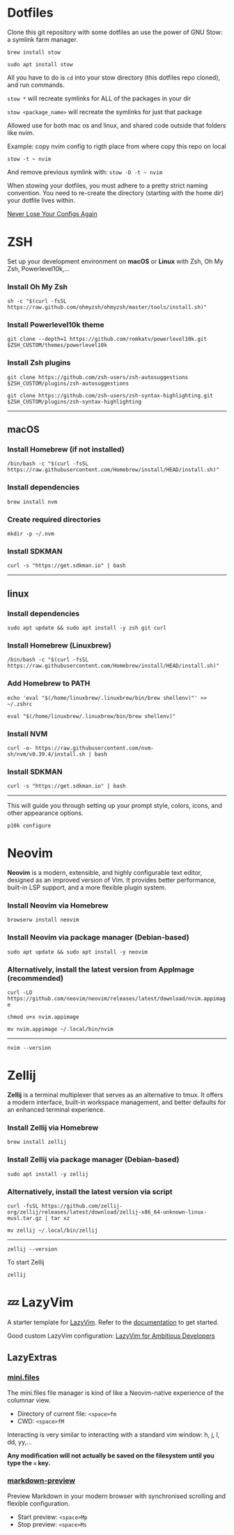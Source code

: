# Dotfiles

Clone this git repository with some dotfiles an use the power of GNU Stow: a symlink farm manager.

`brew install stow`

`sudo apt install stow`

All you have to do is `cd` into your stow directory (this dotfiles repo cloned), and run commands.

`stow *` will recreate symlinks for ALL of the packages in your dir

`stow <package_name>` will recreate the symlinks for just that package

Allowed use for both mac os and linux, and shared code outside that folders like nvim.

Example: copy nvim config to rigth place from where copy this repo on local

`stow -t ~ nvim`

And remove previous symlink with: `stow -D -t ~ nvim`

When stowing your dotfiles, you must adhere to a pretty strict naming convention. You need to re-create the directory (starting with the home dir) your dotfile lives within.

[Never Lose Your Configs Again](https://typecraft.dev/tutorial/never-lose-your-configs-again)


# ZSH

Set up your development environment on **macOS** or **Linux** with Zsh, Oh My Zsh, Powerlevel10k,...

### Install Oh My Zsh
`sh -c "$(curl -fsSL https://raw.github.com/ohmyzsh/ohmyzsh/master/tools/install.sh)"`

### Install Powerlevel10k theme
`git clone --depth=1 https://github.com/romkatv/powerlevel10k.git $ZSH_CUSTOM/themes/powerlevel10k`

### Install Zsh plugins
`git clone https://github.com/zsh-users/zsh-autosuggestions $ZSH_CUSTOM/plugins/zsh-autosuggestions`

`git clone https://github.com/zsh-users/zsh-syntax-highlighting.git $ZSH_CUSTOM/plugins/zsh-syntax-highlighting` 

---

## macOS

### Install Homebrew (if not installed)
`/bin/bash -c "$(curl -fsSL https://raw.githubusercontent.com/Homebrew/install/HEAD/install.sh)"`

### Install dependencies
`brew install nvm` 

### Create required directories
`mkdir -p ~/.nvm`

### Install SDKMAN
`curl -s "https://get.sdkman.io" | bash` 

---

## linux

### Install dependencies
`sudo apt update && sudo apt install -y zsh git curl`

### Install Homebrew (Linuxbrew)
`/bin/bash -c "$(curl -fsSL https://raw.githubusercontent.com/Homebrew/install/HEAD/install.sh)"`

### Add Homebrew to PATH
`echo 'eval "$(/home/linuxbrew/.linuxbrew/bin/brew shellenv)"' >> ~/.zshrc`

`eval "$(/home/linuxbrew/.linuxbrew/bin/brew shellenv)"` 

### Install NVM
`curl -o- https://raw.githubusercontent.com/nvm-sh/nvm/v0.39.4/install.sh | bash`

### Install SDKMAN
`curl -s "https://get.sdkman.io" | bash` 



---


This will guide you through setting up your prompt style, colors, icons, and other appearance options.

`p10k configure`


# Neovim
**Neovim** is a modern, extensible, and highly configurable text editor, designed as an improved version of Vim. It provides better performance, built-in LSP support, and a more flexible plugin system.

### Install Neovim via Homebrew
`browserw install neovim`

### Install Neovim via package manager (Debian-based)
`sudo apt update && sudo apt install -y neovim`

### Alternatively, install the latest version from AppImage (recommended)
`curl -LO https://github.com/neovim/neovim/releases/latest/download/nvim.appimage`

`chmod u+x nvim.appimage`

`mv nvim.appimage ~/.local/bin/nvim`

---
`nvim --version`

# Zellij
**Zellij** is a terminal multiplexer that serves as an alternative to tmux. It offers a modern interface, built-in workspace management, and better defaults for an enhanced terminal experience.

### Install Zellij via Homebrew

`brew install zellij`

### Install Zellij via package manager (Debian-based)

`sudo apt install -y zellij`

### Alternatively, install the latest version via script

`curl -fsSL https://github.com/zellij-org/zellij/releases/latest/download/zellij-x86_64-unknown-linux-musl.tar.gz | tar xz`

`mv zellij ~/.local/bin/zellij`

---
`zellij --version`

To start Zellij

`zellij`


# 💤 LazyVim

A starter template for [LazyVim](https://github.com/LazyVim/LazyVim).
Refer to the [documentation](https://lazyvim.github.io/installation) to get started.

Good custom LazyVim configuration: [LazyVim for Ambitious Developers](https://lazyvim-ambitious-devs.phillips.codes/)

## LazyExtras

### [mini.files](https://github.com/echasnovski/mini.files)

The mini.files file manager is kind of like a Neovim-native experience of the columnar view.

- Directory of current file: `<space>fm`
- CWD: `<space>fM`

Interacting is very similar to interacting with a standard vim window: h, j, l, dd, yy,...

**Any modification will not actually be saved on the filesystem until you type the `=` key.**


### [markdown-preview](https://github.com/iamcco/markdown-preview.nvim)

Preview Markdown in your modern browser with synchronised scrolling and flexible configuration.

- Start preview: `<space>Mp`
- Stop preview: `<space>Ms`

